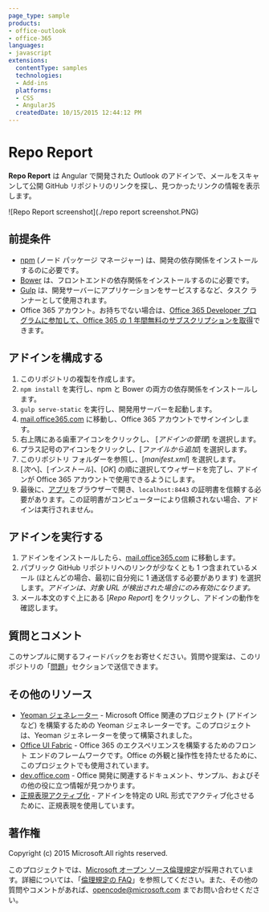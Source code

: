 ```yaml
---
page_type: sample
products:
- office-outlook
- office-365
languages:
- javascript
extensions:
  contentType: samples
  technologies:
  - Add-ins
  platforms:
  - CSS
  - AngularJS
  createdDate: 10/15/2015 12:44:12 PM
---
```

# Repo Report
**Repo Report** は Angular で開発された Outlook のアドインで、メールをスキャンして公開 GitHub リポジトリのリンクを探し、見つかったリンクの情報を表示します。

![Repo Report screenshot](./repo report screenshot.PNG)

## 前提条件
* [npm](https://www.npmjs.com/) (ノード パッケージ マネージャー) は、開発の依存関係をインストールするのに必要です。
* [Bower](http://bower.io/) は、フロントエンドの依存関係をインストールするのに必要です。 
* [Gulp](http://gulpjs.com/) は、開発サーバーにアプリケーションをサービスするなど、タスク ランナーとして使用されます。
* Office 365 アカウント。お持ちでない場合は、[Office 365 Developer プログラムに参加して、Office 365 の 1 年間無料のサブスクリプションを取得](https://aka.ms/devprogramsignup)できます。

## アドインを構成する
1. このリポジトリの複製を作成します。
2. `npm install` を実行し、npm と Bower の両方の依存関係をインストールします。
3. `gulp serve-static` を実行し、開発用サーバーを起動します。
4. [mail.office365.com](http://mail.office365.com) に移動し、Office 365 アカウントでサインインします。
5. 右上隅にある歯車アイコンをクリックし、 [*アドインの管理*] を選択します。
6. プラス記号のアイコンをクリックし、[*ファイルから追加*] を選択します。
7. このリポジトリ フォルダーを参照し、[*manifest.xml*] を選択します。
8. [*次へ*]、[*インストール*]、[*OK*] の順に選択してウィザードを完了し、アドインが Office 365 アカウントで使用できるようにします。
9. 最後に、[アプリ](https://localhost:8443/appread/index.html)をブラウザーで開き、`localhost:8443` の証明書を信頼する必要があります。この証明書がコンピューターにより信頼されない場合、アドインは実行されません。

## アドインを実行する
1. アドインをインストールしたら、[mail.office365.com](mail.office365.com) に移動します。 
2. パブリック GitHub リポジトリへのリンクが少なくとも 1 つ含まれているメール (ほとんどの場合、最初に自分宛に 1 通送信する必要があります) を選択します。*アドインは、対象 URL が検出された場合にのみ有効になります。*
3. メール本文のすぐ上にある [*Repo Report*] をクリックし、アドインの動作を確認します。

## 質問とコメント
このサンプルに関するフィードバックをお寄せください。質問や提案は、このリポジトリの「[問題](https://github.com/OfficeDev/Outlook-Add-in-RepoReport/issues)」セクションで送信できます。

## その他のリソース
* [Yeoman ジェネレーター](https://github.com/OfficeDev/generator-office) - Microsoft Office 関連のプロジェクト (アドインなど) を構築するための Yeoman ジェネレーターです。このプロジェクトは、Yeoman ジェネレーターを使って構築されました。
* [Office UI Fabric](https://github.com/OfficeDev/Office-UI-Fabric/) - Office 365 のエクスペリエンスを構築するためのフロント エンドのフレームワークです。Office の外観と操作性を持たせるために、このプロジェクトでも使用されています。 
* [dev.office.com](http://dev.office.com) - Office 開発に関連するドキュメント、サンプル、およびその他の役に立つ情報が見つかります。
* [正規表現アクティブ化](https://msdn.microsoft.com/en-us/library/office/fp142135.aspx) - アドインを特定の URL 形式でアクティブ化させるために、正規表現を使用しています。

## 著作権
Copyright (c) 2015 Microsoft.All rights reserved.


このプロジェクトでは、[Microsoft オープン ソース倫理規定](https://opensource.microsoft.com/codeofconduct/)が採用されています。詳細については、「[倫理規定の FAQ](https://opensource.microsoft.com/codeofconduct/faq/)」を参照してください。また、その他の質問やコメントがあれば、[opencode@microsoft.com](mailto:opencode@microsoft.com) までお問い合わせください。
